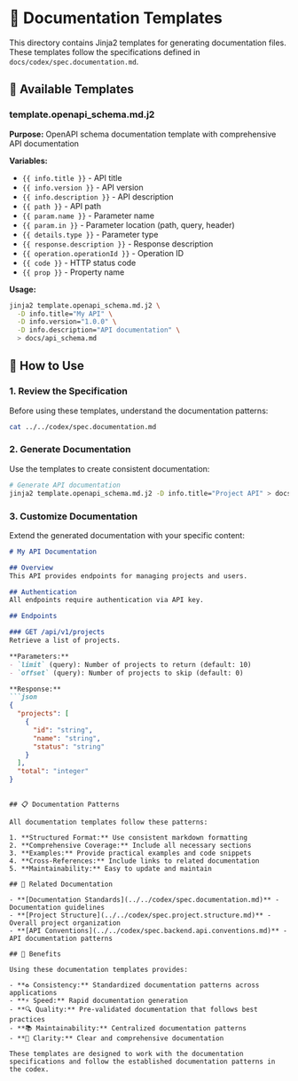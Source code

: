 # 📝 Documentation Templates

This directory contains Jinja2 templates for generating documentation files. These templates follow the specifications defined in `docs/codex/spec.documentation.md`.

## 📁 Available Templates

### template.openapi_schema.md.j2
**Purpose:** OpenAPI schema documentation template with comprehensive API documentation

**Variables:**
- `{{ info.title }}` - API title
- `{{ info.version }}` - API version
- `{{ info.description }}` - API description
- `{{ path }}` - API path
- `{{ param.name }}` - Parameter name
- `{{ param.in }}` - Parameter location (path, query, header)
- `{{ details.type }}` - Parameter type
- `{{ response.description }}` - Response description
- `{{ operation.operationId }}` - Operation ID
- `{{ code }}` - HTTP status code
- `{{ prop }}` - Property name

**Usage:**
```bash
jinja2 template.openapi_schema.md.j2 \
  -D info.title="My API" \
  -D info.version="1.0.0" \
  -D info.description="API documentation" \
  > docs/api_schema.md
```

## 🚀 How to Use

### 1. **Review the Specification**
Before using these templates, understand the documentation patterns:
```bash
cat ../../codex/spec.documentation.md
```

### 2. **Generate Documentation**
Use the templates to create consistent documentation:
```bash
# Generate API documentation
jinja2 template.openapi_schema.md.j2 -D info.title="Project API" > docs/api.md
```

### 3. **Customize Documentation**
Extend the generated documentation with your specific content:
```markdown
# My API Documentation

## Overview
This API provides endpoints for managing projects and users.

## Authentication
All endpoints require authentication via API key.

## Endpoints

### GET /api/v1/projects
Retrieve a list of projects.

**Parameters:**
- `limit` (query): Number of projects to return (default: 10)
- `offset` (query): Number of projects to skip (default: 0)

**Response:**
```json
{
  "projects": [
    {
      "id": "string",
      "name": "string",
      "status": "string"
    }
  ],
  "total": "integer"
}
```
```

## 📋 Documentation Patterns

All documentation templates follow these patterns:

1. **Structured Format:** Use consistent markdown formatting
2. **Comprehensive Coverage:** Include all necessary sections
3. **Examples:** Provide practical examples and code snippets
4. **Cross-References:** Include links to related documentation
5. **Maintainability:** Easy to update and maintain

## 🔗 Related Documentation

- **[Documentation Standards](../../codex/spec.documentation.md)** - Documentation guidelines
- **[Project Structure](../../codex/spec.project.structure.md)** - Overall project organization
- **[API Conventions](../../codex/spec.backend.api.conventions.md)** - API documentation patterns

## 🎯 Benefits

Using these documentation templates provides:

- **♻️ Consistency:** Standardized documentation patterns across applications
- **⚡ Speed:** Rapid documentation generation
- **🔍 Quality:** Pre-validated documentation that follows best practices
- **📚 Maintainability:** Centralized documentation patterns
- **🔧 Clarity:** Clear and comprehensive documentation

These templates are designed to work with the documentation specifications and follow the established documentation patterns in the codex.
